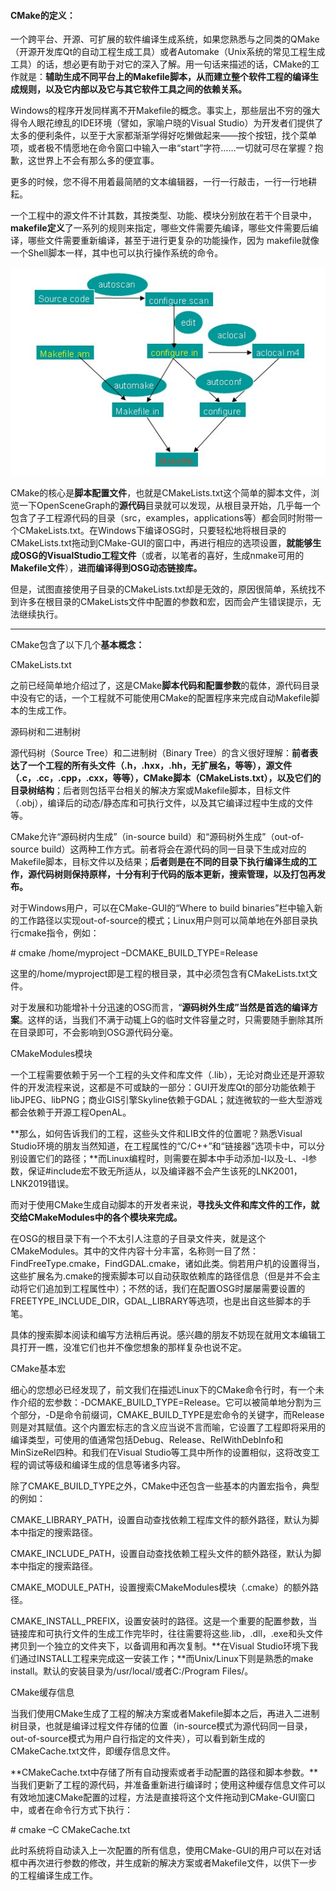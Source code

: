 #### **CMake的定义**：

​	一个跨平台、开源、可扩展的软件编译生成系统，如果您熟悉与之同类的QMake（开源开发库Qt的自动工程生成工具）或者Automake（Unix系统的常见工程生成工具）的话，想必更有助于对它的深入了解。用一句话来描述的话，CMake的工作就是：**辅助生成不同平台上的Makefile脚本，从而建立整个软件工程的编译生成规则，以及它内部以及它与其它软件工具之间的依赖关系。**



Windows的程序开发同样离不开Makefile的概念。事实上，那些层出不穷的强大得令人眼花缭乱的IDE环境（譬如，家喻户晓的Visual Studio）为开发者们提供了太多的便利条件，以至于大家都渐渐学得好吃懒做起来——按个按钮，找个菜单项，或者极不情愿地在命令窗口中输入一串“start”字符……一切就可尽在掌握？抱歉，这世界上不会有那么多的便宜事。



更多的时候，您不得不用着最简陋的文本编辑器，一行一行敲击，一行一行地耕耘。



一个工程中的源文件不计其数，其按类型、功能、模块分别放在若干个目录中，**makefile定义**了一系列的规则来指定，哪些文件需要先编译，哪些文件需要后编译，哪些文件需要重新编译，甚至于进行更复杂的功能操作，因为 makefile就像一个Shell脚本一样，其中也可以执行操作系统的命令。

![img](./resources/cmake.png)





CMake的核心是**脚本配置文件**，也就是CMakeLists.txt这个简单的脚本文件，浏览一下OpenSceneGraph的**源代码**目录就可以发现，从根目录开始，几乎每一个包含了子工程源代码的目录（src，examples，applications等）都会同时附带一个CMakeLists.txt。在Windows下编译OSG时，只要轻松地将根目录的CMakeLists.txt拖动到CMake-GUI的窗口中，再进行相应的选项设置，**就能够生成OSG的VisualStudio工程文件**（或者，以笔者的喜好，生成nmake可用的**Makefile文件**），**进而编译得到OSG动态链接库。**

但是，试图直接使用子目录的CMakeLists.txt却是无效的，原因很简单，系统找不到许多在根目录的CMakeLists文件中配置的参数和宏，因而会产生错误提示，无法继续执行。

------

CMake包含了以下几个**基本概念：**

CMakeLists.txt



之前已经简单地介绍过了，这是CMake**脚本代码和配置参数**的载体，源代码目录中没有它的话，一个工程就不可能使用CMake的配置程序来完成自动Makefile脚本的生成工作。

源码树和二进制树



源代码树（Source Tree）和二进制树（Binary Tree）的含义很好理解：**前者表达了一个工程的所有头文件（.h，.hxx，.hh，无扩展名，等等），源文件（.c，.cc，.cpp，.cxx，等等），CMake脚本（CMakeLists.txt），以及它们的目录树结构**；后者则包括平台相关的解决方案或Makefile脚本，目标文件（.obj），编译后的动态/静态库和可执行文件，以及其它编译过程中生成的文件等。



CMake允许“源码树内生成”（in-source build）和“源码树外生成”（out-of-source build）这两种工作方式。前者将会在源代码的同一目录下生成对应的Makefile脚本，目标文件以及结果；**后者则是在不同的目录下执行编译生成的工作，源代码树则保持原样，十分有利于代码的版本更新，搜索管理，以及打包再发布。**



对于Windows用户，可以在CMake-GUI的“Where to build binaries”栏中输入新的工作路径以实现out-of-source的模式；Linux用户则可以简单地在外部目录执行cmake指令，例如：

\# cmake /home/myproject –DCMAKE_BUILD_TYPE=Release

这里的/home/myproject即是工程的根目录，其中必须包含有CMakeLists.txt文件。



对于发展和功能增补十分迅速的OSG而言，“**源码树外生成”当然是首选的编译方案**。这样的话，当我们不满于动辄上G的临时文件容量之时，只需要随手删除其所在目录即可，不会影响到OSG源代码分毫。



CMakeModules模块



一个工程需要依赖于另一个工程的头文件和库文件（.lib），无论对商业还是开源软件的开发流程来说，这都是不可或缺的一部分：GUI开发库Qt的部分功能依赖于libJPEG、libPNG；商业GIS引擎Skyline依赖于GDAL；就连微软的一些大型游戏都会依赖于开源工程OpenAL。



**那么，如何告诉我们的工程，这些头文件和LIB文件的位置呢？熟悉Visual Studio环境的朋友当然知道，在工程属性的“C/C++”和“链接器”选项卡中，可以分别设置它们的路径；**而Linux编程时，则需要在脚本中手动添加-I以及-L、-l参数，保证#include宏不致无所适从，以及编译器不会产生该死的LNK2001，LNK2019错误。



而对于使用CMake生成自动脚本的开发者来说，**寻找头文件和库文件的工作，就交给CMakeModules中的各个模块来完成。**



在OSG的根目录下有一个不太引人注意的子目录文件夹，就是这个CMakeModules。其中的文件内容十分丰富，名称则一目了然：FindFreeType.cmake，FindGDAL.cmake，诸如此类。倘若用户机的设置得当，这些扩展名为.cmake的搜索脚本可以自动获取依赖库的路径信息（但是并不会主动将它们追加到工程属性中）；不然的话，我们在配置OSG时屡屡需要设置的FREETYPE_INCLUDE_DIR，GDAL_LIBRARY等选项，也是出自这些脚本的手笔。



具体的搜索脚本阅读和编写方法稍后再说。感兴趣的朋友不妨现在就用文本编辑工具打开一瞧，没准它们也并不像您想象的那样复杂也说不定。



CMake基本宏



细心的您想必已经发现了，前文我们在描述Linux下的CMake命令行时，有一个未作介绍的宏参数：-DCMAKE_BUILD_TYPE=Release。它可以被简单地分割为三个部分，-D是命令前缀词，CMAKE_BUILD_TYPE是宏命令的关键字，而Release则是对其赋值。这个内置宏标志的含义应当说不言而喻，它设置了工程即将采用的编译类型，可使用的值通常包括Debug、Release、RelWithDebInfo和MinSizeRel四种。和我们在Visual Studio等工具中所作的设置相似，这将改变工程的调试等级和编译生成的信息等诸多内容。

除了CMAKE_BUILD_TYPE之外，CMake中还包含一些基本的内置宏指令，典型的例如：

CMAKE_LIBRARY_PATH，设置自动查找依赖工程库文件的额外路径，默认为脚本中指定的搜索路径。

CMAKE_INCLUDE_PATH，设置自动查找依赖工程头文件的额外路径，默认为脚本中指定的搜索路径。

CMAKE_MODULE_PATH，设置搜索CMakeModules模块（.cmake）的额外路径。

CMAKE_INSTALL_PREFIX，设置安装时的路径。这是一个重要的配置参数，当链接库和可执行文件的生成工作完毕时，往往需要将这些.lib，.dll，.exe和头文件拷贝到一个独立的文件夹下，以备调用和再次复制。**在Visual Studio环境下我们通过INSTALL工程来完成这一安装工作；**而Unix/Linux下则是熟悉的make install。默认的安装目录为/usr/local/或者C:/Program Files/。





CMake缓存信息



当我们使用CMake生成了工程的解决方案或者Makefile脚本之后，再进入二进制树目录，也就是编译过程文件存储的位置（in-source模式为源代码同一目录，out-of-source模式为用户自行指定的文件夹），可以看到新生成的CMakeCache.txt文件，即缓存信息文件。



**CMakeCache.txt中存储了所有自动搜索或者手动配置的路径和脚本参数。**当我们更新了工程的源代码，并准备重新进行编译时；使用这种缓存信息文件可以有效地加速CMake配置的过程，方法是直接将这个文件拖动到CMake-GUI窗口中，或者在命令行方式下执行：

\# cmake –C CMakeCache.txt

此时系统将自动读入上一次配置的所有信息，使用CMake-GUI的用户可以在对话框中再次进行参数的修改，并生成新的解决方案或者Makefile文件，以供下一步的工程编译生成工作。
